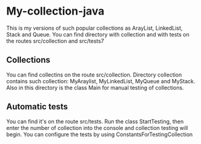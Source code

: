 # My-collection-java
This is my versions of such popular collections as ArayList, LinkedList, Stack and Queue.
You can find directory with collection and with tests on the routes src/collection and src/tests7
## Collections
You can find collectins on the route src/collection.
Directory collection contains such collection: MyAraylist, MyLinkedList, MyQueue and MyStack.
Also in this directory is the class Main for manual testing of collections.
## Automatic tests
You can find it's on the route src/tests.
Run the class StartTesting, then enter the number of collection into the console and
collection testing will begin. You can configure the tests by using ConstantsForTestingCollection

